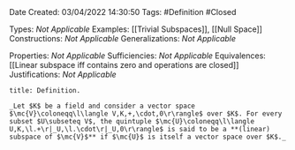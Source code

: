 <br />
<br />

Date Created: 03/04/2022 14:30:50
Tags: #Definition #Closed

Types: _Not Applicable_
Examples: [[Trivial Subspaces]], [[Null Space]]
Constructions: _Not Applicable_
Generalizations: _Not Applicable_

Properties: _Not Applicable_
Sufficiencies: _Not Applicable_
Equivalences: [[Linear subspace iff contains zero and operations are closed]]
Justifications: _Not Applicable_

``` ad-Definition
title: Definition.

_Let $K$ be a field and consider a vector space $\mc{V}\coloneqq\l\langle V,K,+,\cdot,0\r\rangle$ over $K$. For every subset $U\subseteq V$, the quintuple $\mc{U}\coloneqq\l\langle U,K,\l.+\r|_U,\l.\cdot\r|_U,0\r\rangle$ is said to be a **(linear) subspace of $\mc{V}$** if $\mc{U}$ is itself a vector space over $K$._

```

